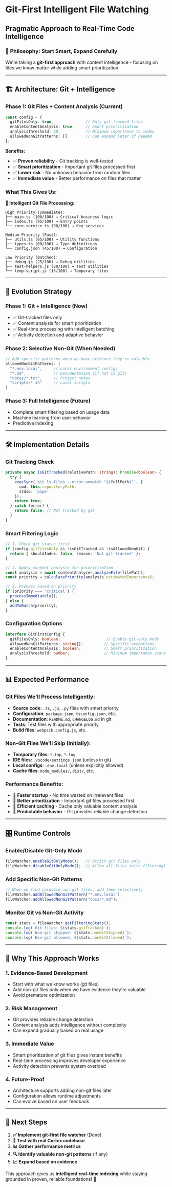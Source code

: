 # Git-First Intelligent File Watching
## Pragmatic Approach to Real-Time Code Intelligence

### 🎯 **Philosophy: Start Smart, Expand Carefully**

We're taking a **git-first approach** with content intelligence - focusing on files we know matter while adding smart prioritization.

---

## 🏗️ **Architecture: Git + Intelligence**

### **Phase 1: Git Files + Content Analysis (Current)**
```typescript
const config = {
  gitFilesOnly: true,              // Only git-tracked files
  enableContentAnalysis: true,     // Smart prioritization
  analysisThreshold: 20,           // Minimum importance to index
  allowedNonGitPatterns: []        // Can expand later if needed
};
```

**Benefits:**
- ✅ **Proven reliability** - Git tracking is well-tested
- ✅ **Smart prioritization** - Important git files processed first
- ✅ **Lower risk** - No unknown behavior from random files
- ✅ **Immediate value** - Better performance on files that matter

### **What This Gives Us:**

**🎯 Intelligent Git File Processing:**
```
High Priority (Immediate):
├── main.ts (100/100) → Critical business logic
├── index.ts (95/100) → Entry points
└── core-service.ts (90/100) → Key services

Medium Priority (Fast):
├── utils.ts (65/100) → Utility functions
├── types.ts (60/100) → Type definitions
└── config.json (45/100) → Configuration

Low Priority (Batched):
├── debug.js (25/100) → Debug utilities
├── test-helpers.js (20/100) → Test utilities
└── temp-script.js (15/100) → Temporary files
```

---

## 🔄 **Evolution Strategy**

### **Phase 1: Git + Intelligence (Now)**
- ✅ Git-tracked files only
- ✅ Content analysis for smart prioritization
- ✅ Real-time processing with intelligent batching
- ✅ Activity detection and adaptive behavior

### **Phase 2: Selective Non-Git (When Needed)**
```typescript
// Add specific patterns when we have evidence they're valuable
allowedNonGitPatterns: [
  "*.env.local",     // Local environment configs
  "*.md",            // Documentation (if not in git)
  "notes/*.txt",     // Project notes
  "scripts/*.sh"     // Local scripts
]
```

### **Phase 3: Full Intelligence (Future)**
- Complete smart filtering based on usage data
- Machine learning from user behavior
- Predictive indexing

---

## 🛠️ **Implementation Details**

### **Git Tracking Check**
```typescript
private async isGitTracked(relativePath: string): Promise<boolean> {
  try {
    execSync(`git ls-files --error-unmatch "${fullPath}"`, { 
      cwd: this.repositoryPath,
      stdio: 'pipe'
    });
    return true;
  } catch (error) {
    return false; // Not tracked by git
  }
}
```

### **Smart Filtering Logic**
```typescript
// 1. Check git status first
if (config.gitFilesOnly && !isGitTracked && !isAllowedNonGit) {
  return { shouldIndex: false, reason: 'Not git-tracked' };
}

// 2. Apply content analysis for prioritization
const analysis = await contentAnalyzer.analyzeFile(filePath);
const priority = calculatePriority(analysis.estimatedImportance);

// 3. Process based on priority
if (priority === 'critical') {
  processImmediately();
} else {
  addToBatch(priority);
}
```

### **Configuration Options**
```typescript
interface GitFirstConfig {
  gitFilesOnly: boolean;                    // Enable git-only mode
  allowedNonGitPatterns: string[];         // Specific exceptions
  enableContentAnalysis: boolean;          // Smart prioritization
  analysisThreshold: number;               // Minimum importance score
}
```

---

## 📊 **Expected Performance**

### **Git Files We'll Process Intelligently:**
- **Source code**: `.ts`, `.js`, `.py` files with smart priority
- **Configuration**: `package.json`, `tsconfig.json`, etc.
- **Documentation**: `README.md`, `CHANGELOG.md` in git
- **Tests**: Test files with appropriate priority
- **Build files**: `webpack.config.js`, etc.

### **Non-Git Files We'll Skip (Initially):**
- **Temporary files**: `*.tmp`, `*.log`
- **IDE files**: `.vscode/settings.json` (unless in git)
- **Local configs**: `.env.local` (unless explicitly allowed)
- **Cache files**: `node_modules/`, `dist/`, etc.

### **Performance Benefits:**
- 🚀 **Faster startup** - No time wasted on irrelevant files
- 🎯 **Better prioritization** - Important git files processed first
- 💾 **Efficient caching** - Cache only valuable content analysis
- 🔄 **Predictable behavior** - Git provides reliable change detection

---

## 🎛️ **Runtime Controls**

### **Enable/Disable Git-Only Mode**
```typescript
fileWatcher.enableGitOnlyMode();   // Strict git files only
fileWatcher.disableGitOnlyMode();  // Allow all files (with filtering)
```

### **Add Specific Non-Git Patterns**
```typescript
// When we find valuable non-git files, add them selectively
fileWatcher.addAllowedNonGitPattern("*.env.local");
fileWatcher.addAllowedNonGitPattern("docs/*.md");
```

### **Monitor Git vs Non-Git Activity**
```typescript
const stats = fileWatcher.getFilteringStats();
console.log(`Git files: ${stats.gitTracked}`);
console.log(`Non-git skipped: ${stats.nonGitSkipped}`);
console.log(`Non-git allowed: ${stats.nonGitAllowed}`);
```

---

## 🎯 **Why This Approach Works**

### **1. Evidence-Based Development**
- Start with what we know works (git files)
- Add non-git files only when we have evidence they're valuable
- Avoid premature optimization

### **2. Risk Management**
- Git provides reliable change detection
- Content analysis adds intelligence without complexity
- Can expand gradually based on real usage

### **3. Immediate Value**
- Smart prioritization of git files gives instant benefits
- Real-time processing improves developer experience
- Activity detection prevents system overload

### **4. Future-Proof**
- Architecture supports adding non-git files later
- Configuration allows runtime adjustments
- Can evolve based on user feedback

---

## 🚀 **Next Steps**

1. **✅ Implement git-first file watcher** (Done)
2. **🧪 Test with real Cortex codebase** 
3. **📊 Gather performance metrics**
4. **🔍 Identify valuable non-git patterns** (if any)
5. **📈 Expand based on evidence**

This approach gives us **intelligent real-time indexing** while staying grounded in proven, reliable foundations! 🎯